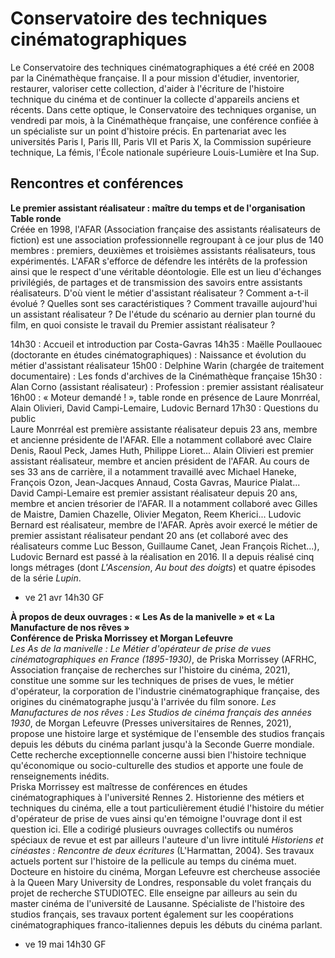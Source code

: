 # Conservatoire des techniques cinématographiques

Le Conservatoire des techniques cinématographiques a été créé en 2008 par la Cinémathèque française. Il a pour mission d'étudier, inventorier, restaurer, valoriser cette collection, d'aider à l'écriture de l'histoire technique du cinéma et de continuer la collecte d'appareils anciens et récents. Dans cette optique, le Conservatoire des techniques organise, un vendredi par mois, à la Cinémathèque française, une conférence confiée à un spécialiste sur un point d'histoire précis. En partenariat avec les universités Paris I, Paris III, Paris VII et Paris X, la Commission supérieure technique, La fémis, l'École nationale supérieure Louis-Lumière et Ina Sup.

## Rencontres et conférences

**Le premier assistant réalisateur : maître du temps et de l'organisation**  
**Table ronde**  
Créée en 1998, l'AFAR (Association française des assistants réalisateurs de fiction) est une association professionnelle regroupant à ce jour plus de 140 membres : premiers, deuxièmes et troisièmes assistants réalisateurs, tous expérimentés. L'AFAR s'efforce de défendre les intérêts de la profession ainsi que le respect d'une véritable déontologie. Elle est un lieu d'échanges privilégiés, de partages et de transmission des savoirs entre assistants réalisateurs. D'où vient le métier d'assistant réalisateur ? Comment a-t-il évolué ? Quelles sont ses caractéristiques ? Comment travaille aujourd'hui un assistant réalisateur ? De l'étude du scénario au dernier plan tourné du film, en quoi consiste le travail du Premier assistant réalisateur ?

14h30 : Accueil et introduction par Costa-Gavras
14h35 : Maëlle Poullaouec (doctorante en études cinématographiques) : Naissance et évolution du métier d'assistant réalisateur
15h00 : Delphine Warin (chargée de traitement documentaire) : Les fonds d'archives de la Cinémathèque française
15h30 : Alan Corno (assistant réalisateur) : Profession : premier assistant réalisateur
16h00 : « Moteur demandé ! », table ronde en présence de Laure Monrréal, Alain Olivieri, David Campi-Lemaire, Ludovic Bernard
17h30 : Questions du public  
Laure Monrréal est première assistante réalisateur depuis 23 ans, membre et ancienne présidente de l'AFAR. Elle a notamment collaboré avec Claire Denis, Raoul Peck, James Huth, Philippe Lioret...
Alain Olivieri est premier assistant réalisateur, membre et ancien président de l'AFAR. Au cours de ses 33 ans de carrière, il a notamment travaillé avec Michael Haneke, François Ozon, Jean-Jacques Annaud, Costa Gavras, Maurice Pialat...
David Campi-Lemaire est premier assistant réalisateur depuis 20 ans, membre et ancien trésorier de l'AFAR. Il a notamment collaboré avec Gilles de Maistre, Damien Chazelle, Olivier Megaton, Reem Kherici...
Ludovic Bernard est réalisateur, membre de l'AFAR. Après avoir exercé le métier de premier assistant réalisateur pendant 20 ans (et collaboré avec des réalisateurs comme Luc Besson, Guillaume Canet, Jean François Richet...), Ludovic Bernard est passé à la réalisation en 2016. Il a depuis réalisé cinq longs métrages (dont _L'Ascension_, _Au bout des doigts_) et quatre épisodes de la série _Lupin_.

- ve 21 avr 14h30 GF

**À propos de deux ouvrages : « Les As de la manivelle » et « La Manufacture de nos rêves »**  
**Conférence de Priska Morrissey et Morgan Lefeuvre**  
_Les As de la manivelle : Le Métier d'opérateur de prise de vues cinématographiques en France (1895-1930)_, de Priska Morrissey (AFRHC, Association française de recherches sur l'histoire du cinéma, 2021), constitue une somme sur les techniques de prises de vues, le métier d'opérateur, la corporation de l'industrie cinématographique française, des origines du cinématographe jusqu'à l'arrivée du film sonore. _Les Manufactures de nos rêves : Les Studios de cinéma français des années 1930_, de Morgan Lefeuvre (Presses universitaires de Rennes, 2021), propose une histoire large et systémique de l'ensemble des studios français depuis les débuts du cinéma parlant jusqu'à la Seconde Guerre mondiale. Cette recherche exceptionnelle concerne aussi bien l'histoire technique qu'économique ou socio-culturelle des studios et apporte une foule de renseignements inédits.  
Priska Morrissey est maîtresse de conférences en études cinématographiques à l'université Rennes 2. Historienne des métiers et techniques du cinéma, elle a tout particulièrement étudié l'histoire du métier d'opérateur de prise de vues ainsi qu'en témoigne l'ouvrage dont il est question ici. Elle a codirigé plusieurs ouvrages collectifs ou numéros spéciaux de revue et est par ailleurs l'auteure d'un livre intitulé _Historiens et cinéastes : Rencontre de deux écritures_ (L'Harmattan, 2004). Ses travaux actuels portent sur l'histoire de la pellicule au temps du cinéma muet.  
Docteure en histoire du cinéma, Morgan Lefeuvre est chercheuse associée à la Queen Mary University de Londres, responsable du volet français du projet de recherche STUDIOTEC. Elle enseigne par ailleurs au sein du master cinéma de l'université de Lausanne. Spécialiste de l'histoire des studios français, ses travaux portent également sur les coopérations cinématographiques franco-italiennes depuis les débuts du cinéma parlant.

- ve 19 mai 14h30 GF

